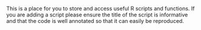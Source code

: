 This is a place for you to store and access useful R scripts and functions. If you are adding a script please ensure the title of the script is informative and that the code is well annotated so that it can easily be reproduced. 
